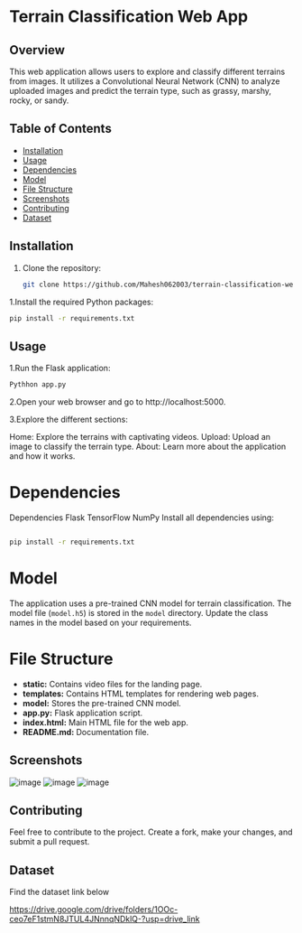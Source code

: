 # Terrain Classification Web App

## Overview

This web application allows users to explore and classify different terrains from images. It utilizes a Convolutional Neural Network (CNN) to analyze uploaded images and predict the terrain type, such as grassy, marshy, rocky, or sandy.

## Table of Contents

- [Installation](#installation)
- [Usage](#usage)
- [Dependencies](#dependencies)
- [Model](#model)
- [File Structure](#file-structure)
- [Screenshots](#screenshots)
- [Contributing](#contributing)
- [Dataset](#dataset)   

## Installation

1. Clone the repository:

   ```bash
   git clone https://github.com/Mahesh062003/terrain-classification-webapp.git

    ```
1.Install the required Python packages:
```bash
pip install -r requirements.txt
```
## Usage 
1.Run the Flask application:
```bash
Pythhon app.py
```
2.Open your web browser and go to http://localhost:5000.

3.Explore the different sections:

Home: Explore the terrains with captivating videos.
Upload: Upload an image to classify the terrain type.
About: Learn more about the application and how it works.

# Dependencies 

Dependencies
Flask
TensorFlow
NumPy
Install all dependencies using:

```bash

pip install -r requirements.txt
```
# Model
The application uses a pre-trained CNN model for terrain classification. The model file (`model.h5`) is stored in the `model` directory. Update the class names in the model based on your requirements.

# File Structure
- **static:** Contains video files for the landing page.
- **templates:** Contains HTML templates for rendering web pages.
- **model:** Stores the pre-trained CNN model.
- **app.py:** Flask application script.
- **index.html:** Main HTML file for the web app.
- **README.md:** Documentation file.


## Screenshots 
![image](https://github.com/mahesh062003/Terrain_classification/assets/92420298/af137767-7e5a-424f-9db9-87b65d7f85ce)
![image](https://github.com/mahesh062003/Terrain_classification/assets/92420298/5d1524f9-9bcf-4f68-a632-8285d0473977)
![image](https://github.com/mahesh062003/Terrain_classification/assets/92420298/38f680f2-d9d6-404f-8a15-e72d90498739)


## Contributing 
Feel free to contribute to the project. Create a fork, make your changes, and submit a pull request.

## Dataset
Find the dataset link below 

  https://drive.google.com/drive/folders/1OOc-ceo7eF1stmN8JTUL4JNnnqNDklQ-?usp=drive_link
